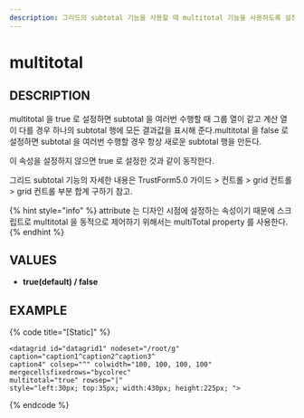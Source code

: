 ```yaml
---
description: 그리드의 subtotal 기능을 사용할 때 multitotal 기능을 사용하도록 설정하는 속성이다.
---
```


# multitotal

## DESCRIPTION

multitotal 을 true 로 설정하면 subtotal 을 여러번 수행할 때 그룹 열이 같고 계산 열이 다를 경우 하나의 subtotal 행에 모든 결과값을 표시해 준다.multitotal 을 false 로 설정하면 subtotal 을 여러번 수행할 경우 항상 새로운 subtotal 행을 만든다.

이 속성을 설정하지 않으면 true 로 설정한 것과 같이 동작한다.

그리드 subtotal 기능의 자세한 내용은 TrustForm5.0 가이드 &gt; 컨트롤 &gt; grid 컨트롤 &gt; grid 컨트롤 부분 합계 구하기 참고.

{% hint style="info" %}
attribute 는 디자인 시점에 설정하는 속성이기 때문에 스크립트로 multitotal 을 동적으로 제어하기 위해서는 multiTotal property 를 사용한다.
{% endhint %}

## VALUES

* **true\(default\) / false**

## EXAMPLE

{% code title="\[Static\]" %}
```markup
<datagrid id="datagrid1" nodeset="/root/g" caption="caption1^caption2^caption3^
caption4" colsep="^" colwidth="100, 100, 100, 100" mergecellsfixedrows="bycolrec" 
multitotal="true" rowsep="|" 
style="left:30px; top:35px; width:430px; height:225px; ">
```
{% endcode %}

